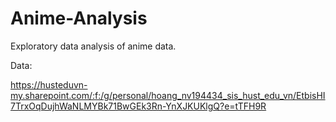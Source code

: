 # Anime-Analysis

Exploratory data analysis of anime data.

Data:

https://husteduvn-my.sharepoint.com/:f:/g/personal/hoang_nv194434_sis_hust_edu_vn/EtbisHI7TrxOqDujhWaNLMYBk71BwGEk3Rn-YnXJKUKlgQ?e=tTFH9R
